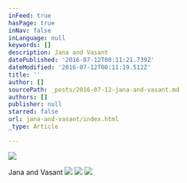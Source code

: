 ```yaml
---
inFeed: true
hasPage: true
inNav: false
inLanguage: null
keywords: []
description: Jana and Vasant
datePublished: '2016-07-12T00:11:21.739Z'
dateModified: '2016-07-12T00:11:19.512Z'
title: ''
author: []
sourcePath: _posts/2016-07-12-jana-and-vasant.md
authors: []
publisher: null
starred: false
url: jana-and-vasant/index.html
_type: Article

---
```

![](https://the-grid-user-content.s3-us-west-2.amazonaws.com/5cf6c83b-ef8d-4571-bf00-085d251292d4.jpg)

Jana and Vasant
![](https://the-grid-user-content.s3-us-west-2.amazonaws.com/8b692899-62cd-4585-935f-8bba869b8340.jpg)
![](https://the-grid-user-content.s3-us-west-2.amazonaws.com/feb0ab3a-34ae-4ea5-9b23-a67f75be8f93.jpg)
![](https://the-grid-user-content.s3-us-west-2.amazonaws.com/23e8983a-1816-48be-830b-798b640370d0.jpg)